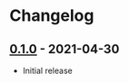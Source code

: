 # Changelog

## [0.1.0] - 2021-04-30

- Initial release

<!-- http://keepachangelog.com/ -->

<!-- [0.1.1]: https://github.com/zce/zce-pages/compare/v0.1.0...v0.1.1 -->
[0.1.0]: https://github.com/zce/zce-pages/releases/tag/v0.1.0
